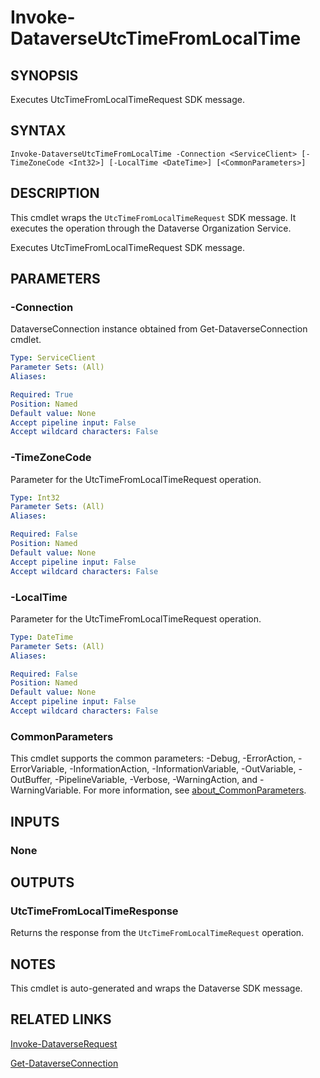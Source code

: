 # Invoke-DataverseUtcTimeFromLocalTime

## SYNOPSIS
Executes UtcTimeFromLocalTimeRequest SDK message.

## SYNTAX

```
Invoke-DataverseUtcTimeFromLocalTime -Connection <ServiceClient> [-TimeZoneCode <Int32>] [-LocalTime <DateTime>] [<CommonParameters>]
```

## DESCRIPTION

This cmdlet wraps the `UtcTimeFromLocalTimeRequest` SDK message. It executes the operation through the Dataverse Organization Service.

Executes UtcTimeFromLocalTimeRequest SDK message.

## PARAMETERS

### -Connection
DataverseConnection instance obtained from Get-DataverseConnection cmdlet.

```yaml
Type: ServiceClient
Parameter Sets: (All)
Aliases:

Required: True
Position: Named
Default value: None
Accept pipeline input: False
Accept wildcard characters: False
```
### -TimeZoneCode
Parameter for the UtcTimeFromLocalTimeRequest operation.

```yaml
Type: Int32
Parameter Sets: (All)
Aliases:

Required: False
Position: Named
Default value: None
Accept pipeline input: False
Accept wildcard characters: False
```
### -LocalTime
Parameter for the UtcTimeFromLocalTimeRequest operation.

```yaml
Type: DateTime
Parameter Sets: (All)
Aliases:

Required: False
Position: Named
Default value: None
Accept pipeline input: False
Accept wildcard characters: False
```
### CommonParameters
This cmdlet supports the common parameters: -Debug, -ErrorAction, -ErrorVariable, -InformationAction, -InformationVariable, -OutVariable, -OutBuffer, -PipelineVariable, -Verbose, -WarningAction, and -WarningVariable. For more information, see [about_CommonParameters](http://go.microsoft.com/fwlink/?LinkID=113216).

## INPUTS

### None

## OUTPUTS

### UtcTimeFromLocalTimeResponse

Returns the response from the `UtcTimeFromLocalTimeRequest` operation.

## NOTES

This cmdlet is auto-generated and wraps the Dataverse SDK message.

## RELATED LINKS

[Invoke-DataverseRequest](Invoke-DataverseRequest.md)

[Get-DataverseConnection](Get-DataverseConnection.md)
